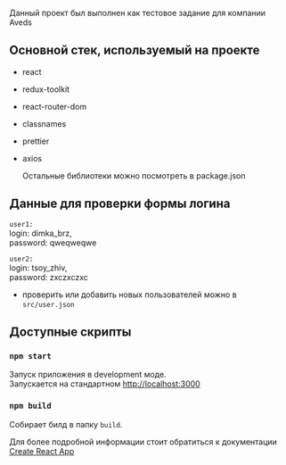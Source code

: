 Данный проект был выполнен как тестовое задание для компании Aveds

## Основной стек, используемый на проекте
- react
- redux-toolkit
- react-router-dom
- classnames
- prettier
- axios

  Остальные библиотеки можно посмотреть в package.json

## Данные для проверки формы логина

`user1:`\
login: dimka_brz,\
password: qweqweqwe

`user2:`\
login: tsoy_zhiv,\
password: zxczxczxc

- проверить или добавить новых пользователей можно в  `src/user.json`

## Доступные скрипты

### `npm start`

Запуск приложения в development моде.\
Запускается на стандартном [http://localhost:3000](http://localhost:3000)

### `npm build`

Собирает билд в папку `build`.

Для более подробной информации стоит обратиться к документации [Create React App](https://create-react-app.dev)

